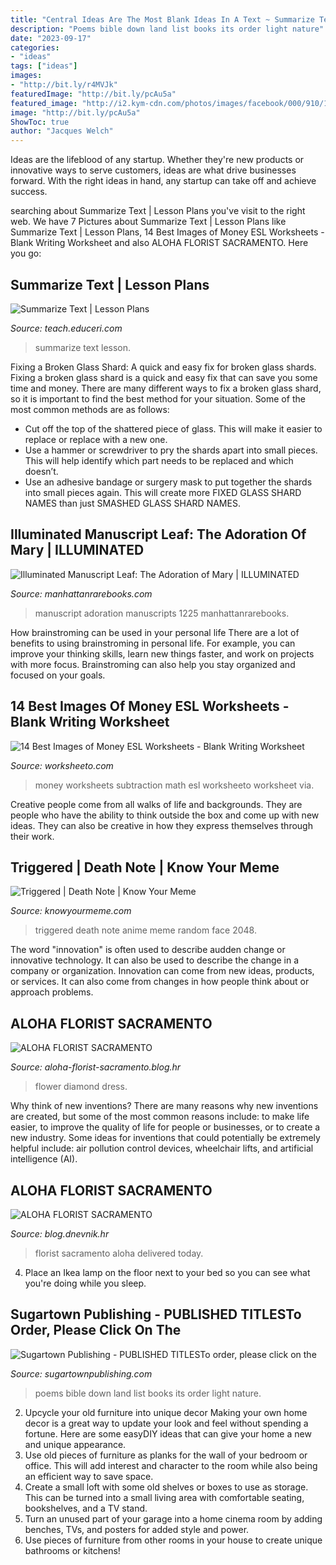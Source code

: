 ```yaml
---
title: "Central Ideas Are The Most Blank Ideas In A Text ~ Summarize Text"
description: "Poems bible down land list books its order light nature"
date: "2023-09-17"
categories:
- "ideas"
tags: ["ideas"]
images:
- "http://bit.ly/r4MVJk"
featuredImage: "http://bit.ly/pcAu5a"
featured_image: "http://i2.kym-cdn.com/photos/images/facebook/000/910/191/c13.png"
image: "http://bit.ly/pcAu5a"
ShowToc: true
author: "Jacques Welch"
---
```



Ideas are the lifeblood of any startup. Whether they're new products or innovative ways to serve customers, ideas are what drive businesses forward. With the right ideas in hand, any startup can take off and achieve success.

	

		
searching about Summarize Text | Lesson Plans you've visit to the right web. We have 7 Pictures about Summarize Text | Lesson Plans like Summarize Text | Lesson Plans, 14 Best Images of Money ESL Worksheets - Blank Writing Worksheet and also ALOHA FLORIST SACRAMENTO. Here you go:
		
    
## Summarize Text | Lesson Plans

<img loading=lazy src="https://teach.educeri.com/media/product/img/1104__Summarize_Text_Thumb.jpg" onerror="this.onerror=null;this.src='https://tse3.mm.bing.net/th?id=OIP.IslukXM6Eul6qlAaWITXxwHaFj&amp;pid=15.1';" alt="Summarize Text | Lesson Plans">

_Source: teach.educeri.com_

>summarize text lesson. 

	

Fixing a Broken Glass Shard: A quick and easy fix for broken glass shards.
Fixing a broken glass shard is a quick and easy fix that can save you some time and money. There are many different ways to fix a broken glass shard, so it is important to find the best method for your situation. Some of the most common methods are as follows:
- Cut off the top of the shattered piece of glass. This will make it easier to replace or replace with a new one.
- Use a hammer or screwdriver to pry the shards apart into small pieces. This will help identify which part needs to be replaced and which doesn’t.
- Use an adhesive bandage or surgery mask to put together the shards into small pieces again. This will create more FIXED GLASS SHARD NAMES than just SMASHED GLASS SHARD NAMES.

    
## Illuminated Manuscript Leaf: The Adoration Of Mary | ILLUMINATED

<img loading=lazy src="https://www.manhattanrarebooks.com/pictures/1225.jpg?v=1384456860" onerror="this.onerror=null;this.src='https://tse1.mm.bing.net/th?id=OIP.6OmWvA0remEYAymDoNDh5QDcEs&amp;pid=15.1';" alt="Illuminated Manuscript Leaf: The Adoration of Mary | ILLUMINATED">

_Source: manhattanrarebooks.com_

>manuscript adoration manuscripts 1225 manhattanrarebooks. 

	

How brainstroming can be used in your personal life
There are a lot of benefits to using brainstroming in personal life. For example, you can improve your thinking skills, learn new things faster, and work on projects with more focus. Brainstroming can also help you stay organized and focused on your goals.

    
## 14 Best Images Of Money ESL Worksheets - Blank Writing Worksheet

<img loading=lazy src="http://www.worksheeto.com/postpic/2013/12/money-math-worksheets-subtraction_416598.png" onerror="this.onerror=null;this.src='https://tse2.mm.bing.net/th?id=OIP.Kbm2ZboqknrPTDr_5s93hwHaKc&amp;pid=15.1';" alt="14 Best Images of Money ESL Worksheets - Blank Writing Worksheet">

_Source: worksheeto.com_

>money worksheets subtraction math esl worksheeto worksheet via. 

	

Creative people come from all walks of life and backgrounds. They are people who have the ability to think outside the box and come up with new ideas. They can also be creative in how they express themselves through their work.

    
## Triggered | Death Note | Know Your Meme

<img loading=lazy src="http://i2.kym-cdn.com/photos/images/facebook/000/910/191/c13.png" onerror="this.onerror=null;this.src='https://tse4.mm.bing.net/th?id=OIP.b-Vd3BoXuFTcSPpFd3Ft3gHaHU&amp;pid=15.1';" alt="Triggered | Death Note | Know Your Meme">

_Source: knowyourmeme.com_

>triggered death note anime meme random face 2048. 

	

The word "innovation" is often used to describe audden change or innovative technology. It can also be used to describe the change in a company or organization. Innovation can come from new ideas, products, or services. It can also come from changes in how people think about or approach problems.

    
## ALOHA FLORIST SACRAMENTO

<img loading=lazy src="http://bit.ly/r4MVJk" onerror="this.onerror=null;this.src='https://tse4.mm.bing.net/th?id=OIP.VvdVlf0nPR-GOk8ZFaTKBgAAAA&amp;pid=15.1';" alt="ALOHA FLORIST SACRAMENTO">

_Source: aloha-florist-sacramento.blog.hr_

>flower diamond dress. 

	

Why think of new inventions?
There are many reasons why new inventions are created, but some of the most common reasons include: to make life easier, to improve the quality of life for people or businesses, or to create a new industry. Some ideas for inventions that could potentially be extremely helpful include: air pollution control devices, wheelchair lifts, and artificial intelligence (AI).

    
## ALOHA FLORIST SACRAMENTO

<img loading=lazy src="http://bit.ly/pcAu5a" onerror="this.onerror=null;this.src='https://tse1.mm.bing.net/th?id=OIP.EzBhebizNEl-U1fLw8aUOQAAAA&amp;pid=15.1';" alt="ALOHA FLORIST SACRAMENTO">

_Source: blog.dnevnik.hr_

>florist sacramento aloha delivered today. 

	

4. Place an Ikea lamp on the floor next to your bed so you can see what you're doing while you sleep.

    
## Sugartown Publishing - PUBLISHED TITLESTo Order, Please Click On The

<img loading=lazy src="http://www.sugartownpublishing.com/yahoo_site_admin/assets/images/Mi_Tierra.133153032_std.jpg" onerror="this.onerror=null;this.src='https://tse4.mm.bing.net/th?id=OIP._ZKtb1SApAGHacU9R1eQCAHaLG&amp;pid=15.1';" alt="Sugartown Publishing - PUBLISHED TITLESTo order, please click on the">

_Source: sugartownpublishing.com_

>poems bible down land list books its order light nature. 

	

2. Upcycle your old furniture into unique decor
Making your own home decor is a great way to update your look and feel without spending a fortune. Here are some easyDIY ideas that can give your home a new and unique appearance. 
1. Use old pieces of furniture as planks for the wall of your bedroom or office. This will add interest and character to the room while also being an efficient way to save space.
2. Create a small loft with some old shelves or boxes to use as storage. This can be turned into a small living area with comfortable seating, bookshelves, and a TV stand.
3. Turn an unused part of your garage into a home cinema room by adding benches, TVs, and posters for added style and power.
4. Use pieces of furniture from other rooms in your house to create unique bathrooms or kitchens!

